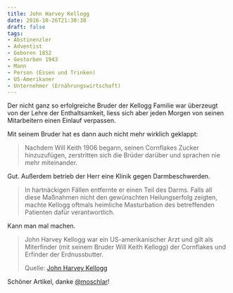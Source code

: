 ```yaml
---
title: John Harvey Kellogg
date: 2016-10-26T21:30:38
draft: false
tags:
- Abstinenzler
- Adventist
- Geboren 1852
- Gestorben 1943
- Mann
- Person (Essen und Trinken)
- US-Amerikaner
- Unternehmer (Ernährungswirtschaft)
---
```


Der nicht ganz so erfolgreiche Bruder der Kellogg Familie war überzeugt von
der Lehre der Enthaltsamkeit, liess sich aber jeden Morgen von seinen
Mitarbeitern einen Einlauf verpassen.

Mit seinem Bruder hat es dann auch nicht mehr wirklich geklappt:

> Nachdem Will Keith 1906 begann, seinen Cornflakes Zucker hinzuzufügen,
> zerstritten sich die Brüder darüber und sprachen nie mehr miteinander.

Gut. Außerdem betrieb der Herr eine Klinik gegen Darmbeschwerden.

> In hartnäckigen Fällen entfernte er einen Teil des Darms. Falls all diese
> Maßnahmen nicht den gewünschten Heilungserfolg zeigten, machte Kellogg
> oftmals heimliche Masturbation des betreffenden Patienten dafür
> verantwortlich.

Kann man mal machen.

> John Harvey Kellogg war ein US-amerikanischer Arzt und gilt als
> Miterfinder (mit seinem Bruder Will Keith Kellogg) der Cornflakes und
> Erfinder der Erdnussbutter.
>
> Quelle: [John Harvey Kellogg](https://de.wikipedia.org/wiki/John_Harvey_Kellogg)

Schöner Artikel, danke [@moschlar](https://twitter.com/moschlar)!
